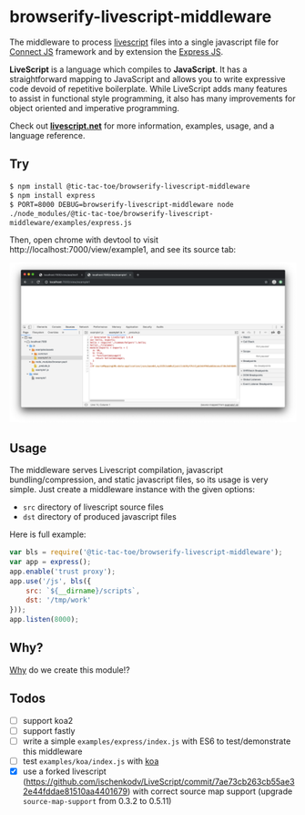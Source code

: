 # browserify-livescript-middleware

The middleware to process [livescript](http://livescript.net/) files into a single javascript file for [Connect JS](http://www.senchalabs.org/connect/) framework and by extension the [Express JS](http://expressjs.com/).

**LiveScript** is a language which compiles to **JavaScript**. It has a straightforward mapping to JavaScript and allows you to write expressive code devoid of repetitive boilerplate. While LiveScript adds many features to assist in functional style programming, it also has many improvements for object oriented and imperative programming.

Check out **[livescript.net](http://livescript.net)** for more information, examples, usage, and a language reference.


## Try

```text
$ npm install @tic-tac-toe/browserify-livescript-middleware
$ npm install express
$ PORT=8000 DEBUG=browserify-livescript-middleware node ./node_modules/@tic-tac-toe/browserify-livescript-middleware/examples/express.js
```

Then, open chrome with devtool to visit http://localhost:7000/view/example1, and see its source tab:

![](./docs/chrome_devtool_source_map.png)


## Usage

The middleware serves Livescript compilation, javascript bundling/compression, and static javascript files, so its usage is very simple. Just create a middleware instance with the given options:

- `src` directory of livescript source files
- `dst` directory of produced javascript files

Here is full example:

```javascript
var bls = require('@tic-tac-toe/browserify-livescript-middleware');
var app = express();
app.enable('trust proxy');
app.use('/js', bls({
    src: `${__dirname}/scripts`,
    dst: '/tmp/work'
}));
app.listen(8000);
```


## Why?

[Why](./docs/WHY.md) do we create this module!?


## Todos

- [ ] support koa2
- [ ] support fastly
- [ ] write a simple `examples/express/index.js` with ES6 to test/demonstrate this middleware
- [ ] test `examples/koa/index.js` with [koa](https://github.com/koajs/koa)
- [x] use a forked livescript (https://github.com/ischenkodv/LiveScript/commit/7ae73cb263cb55ae32e44fddae81510aa4401679) with correct source map support (upgrade `source-map-support` from 0.3.2 to 0.5.11)
